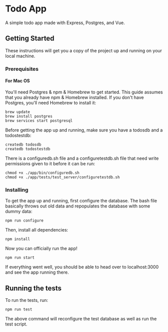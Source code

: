 # Todo App

A simple todo app made with Express, Postgres, and Vue.

## Getting Started

These instructions will get you a copy of the project up and running on your local machine.

### Prerequisites

#### For Mac OS 
You'll need Postgres & npm & Homebrew to get started. This guide assumes that you already have npm & Homebrew installed. If you don't have Postgres, you'll need Homebrew to install it:

```
brew update
brew install postgres
brew services start postgresql
```
Before getting the app up and running, make sure you have a todosdb and a todostestdb:

```
createdb todosdb
createdb todostestdb
```

There is a configuredb.sh file and a configuretestdb.sh file that need write permissions given to it before it can be run:

```
chmod +x ./app/bin/configuredb.sh
chmod +x ./app/tests/test_server/configuretestdb.sh
```

### Installing

To get the app up and running, first configure the database. The bash file basically throws out old data and repopulates the database with some dummy data:

```
npm run configure
```

Then, install all dependencies:

```
npm install
```

Now you can officially run the app!

```
npm run start
```

If everything went well, you should be able to head over to localhost:3000 and see the app running there.

## Running the tests

To run the tests, run:
```
npm run test
```
The above command will reconfigure the test database as well as run the test script.
